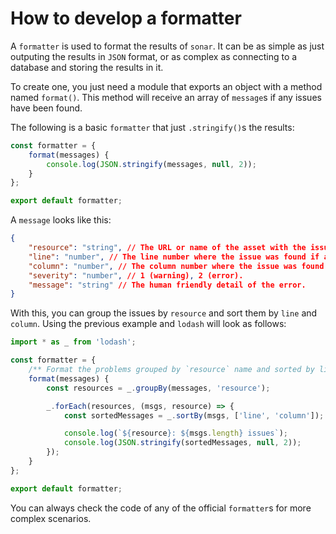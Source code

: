 # How to develop a formatter

A `formatter` is used to format the results of `sonar`. It can be as
simple as just outputing the results in `JSON` format, or as complex
as connecting to a database and storing the results in it.

To create one, you just need a module that exports an object with a
method named `format()`. This method will receive an array of `message`s
if any issues have been found.

The following is a basic `formatter` that just `.stringify()`s the results:

```js
const formatter = {
    format(messages) {
        console.log(JSON.stringify(messages, null, 2));
    }
};

export default formatter;
```

A `message` looks like this:

```json
{
    "resource": "string", // The URL or name of the asset with the issue.
    "line": "number", // The line number where the issue was found if applicable.
    "column": "number", // The column number where the issue was found if applicable.
    "severity": "number", // 1 (warning), 2 (error).
    "message": "string" // The human friendly detail of the error.
}
```

With this, you can group the issues by `resource` and sort them by
`line` and `column`. Using the previous example and `lodash` will
look as follows:

```js
import * as _ from 'lodash';

const formatter = {
    /** Format the problems grouped by `resource` name and sorted by line and column number */
    format(messages) {
        const resources = _.groupBy(messages, 'resource');

        _.forEach(resources, (msgs, resource) => {
            const sortedMessages = _.sortBy(msgs, ['line', 'column']);

            console.log(`${resource}: ${msgs.length} issues`);
            console.log(JSON.stringify(sortedMessages, null, 2));
        });
    }
};

export default formatter;
```

You can always check the code of any of the official `formatter`s for
more complex scenarios.
